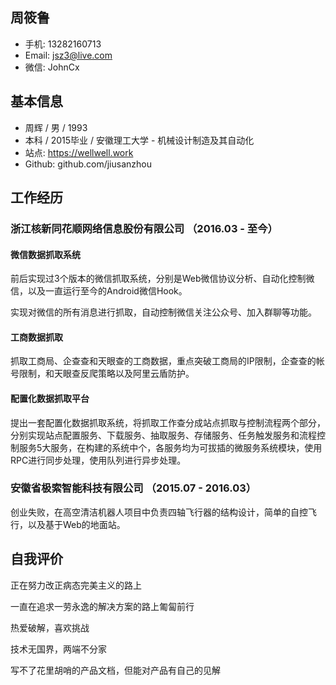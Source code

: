 ## 周筱鲁

- 手机: 13282160713
- Email: jsz3@live.com
- 微信: JohnCx

## 基本信息

- 周辉 / 男 / 1993
- 本科 / 2015毕业 / 安徽理工大学 - 机械设计制造及其自动化
- 站点: https://wellwell.work
- Github: github.com/jiusanzhou

## 工作经历

### 浙江核新同花顺网络信息股份有限公司 （2016.03 - 至今）

#### 微信数据抓取系统

前后实现过3个版本的微信抓取系统，分别是Web微信协议分析、自动化控制微信，以及一直运行至今的Android微信Hook。

实现对微信的所有消息进行抓取，自动控制微信关注公众号、加入群聊等功能。

#### 工商数据抓取

抓取工商局、企查查和天眼查的工商数据，重点突破工商局的IP限制，企查查的帐号限制，和天眼查反爬策略以及阿里云盾防护。

#### 配置化数据抓取平台

提出一套配置化数据抓取系统，将抓取工作查分成站点抓取与控制流程两个部分，分别实现站点配置服务、下载服务、抽取服务、存储服务、任务触发服务和流程控制服务5大服务，在构建的系统中个，各服务均为可拔插的微服务系统模块，使用RPC进行同步处理，使用队列进行异步处理。

### 安徽省极索智能科技有限公司 （2015.07 - 2016.03）

创业失败，在高空清洁机器人项目中负责四轴飞行器的结构设计，简单的自控飞行，以及基于Web的地面站。

## 自我评价

正在努力改正病态完美主义的路上

一直在追求一劳永逸的解决方案的路上匍匐前行

热爱破解，喜欢挑战

技术无国界，两端不分家

写不了花里胡哨的产品文档，但能对产品有自己的见解
